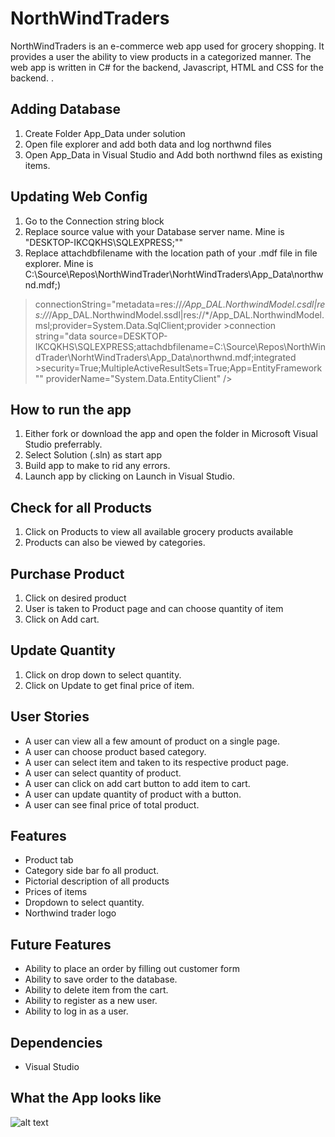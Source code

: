 # NorthWindTraders
NorthWindTraders is an e-commerce web app used for grocery shopping. It provides a user the ability to view products in a categorized manner. The web app is written in C# for the backend, Javascript, HTML and CSS for the backend.  .

## Adding Database
1. Create Folder App_Data under solution
2. Open file explorer and add both data and log northwnd files
3. Open App_Data in Visual Studio and Add both northwnd files as existing items.

## Updating Web Config
1. Go to the Connection string block 
2. Replace source value with your Database server name. Mine is "DESKTOP-IKCQKHS\SQLEXPRESS;""
3. Replace attachdbfilename with the location path of your .mdf file in file explorer. Mine is C:\Source\Repos\NorthWindTrader\NorhtWindTraders\App_Data\northwnd.mdf;)

> <add name="NWContext" >connectionString="metadata=res://*/App_DAL.NorthwindModel.csdl|res://*/App_DAL.NorthwindModel.ssdl|res://*/App_DAL.NorthwindModel.msl;provider=System.Data.SqlClient;provider >connection string=&quot;data source=DESKTOP-IKCQKHS\SQLEXPRESS;attachdbfilename=C:\Source\Repos\NorthWindTrader\NorhtWindTraders\App_Data\northwnd.mdf;integrated >security=True;MultipleActiveResultSets=True;App=EntityFramework&quot;" providerName="System.Data.EntityClient" />

## How to run the app
1. Either fork or download the app and open the folder in Microsoft Visual Studio preferrably.
2. Select Solution (.sln) as start app
3. Build app to make to rid any errors.
4. Launch app by clicking on Launch in Visual Studio.

## Check for all Products
1. Click on Products to view all available grocery products available
2. Products can also be viewed by categories.

## Purchase Product
1. Click on desired product
2. User is taken to Product page and can choose quantity of item
3. Click on Add cart.

## Update Quantity
1. Click on drop down to select quantity.
2. Click on Update to get final price of item.


## User Stories
- A user can view all a few amount of product on a single page.
- A user can choose product based category.
- A user can select item and taken to its respective product page.
- A user can select quantity of product.
- A user can click on add cart button to add item to cart.
- A user can update quantity of product with a button.
- A user can see final price of total product.

## Features
- Product tab
- Category side bar fo all product.
- Pictorial description of all products
- Prices of items
- Dropdown to select quantity.
- Northwind trader logo

## Future Features
- Ability to place an order by filling out customer form
- Ability to save order to the database.
- Ability to delete item from the cart.
- Ability to register as a new user.
- Ability to log in as a user.

## Dependencies
- Visual Studio

## What the App looks like
![alt text](https://github.com/YawTakyi/NorthWindTrader/blob/YawTakyi-Upload-Picture-11-4-2020/Northwind_Traders.jpg)

